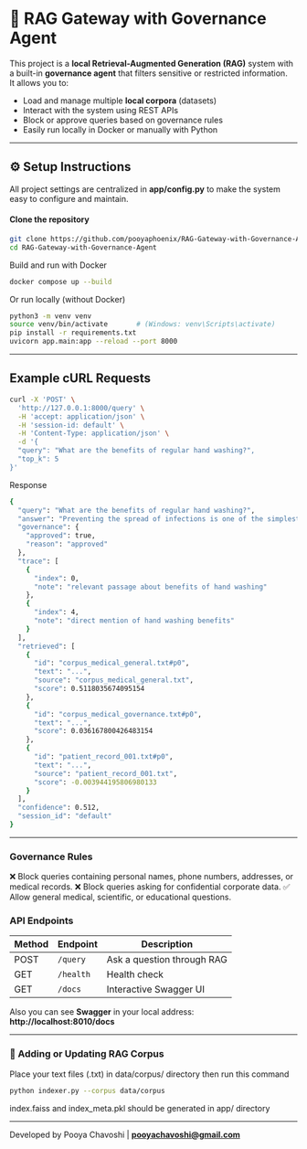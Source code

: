 # 🧠 RAG Gateway with Governance Agent

This project is a **local Retrieval-Augmented Generation (RAG)** system with a built-in **governance agent** that filters sensitive or restricted information.  
It allows you to:
- Load and manage multiple **local corpora** (datasets)
- Interact with the system using REST APIs
- Block or approve queries based on governance rules
- Easily run locally in Docker or manually with Python

---



## ⚙️ Setup Instructions
All project settings are centralized in **app/config.py** to make the system easy to configure and maintain.
#### Clone the repository
```bash
git clone https://github.com/pooyaphoenix/RAG-Gateway-with-Governance-Agent.git
cd RAG-Gateway-with-Governance-Agent
```

Build and run with Docker

```bash
docker compose up --build
```

Or run locally (without Docker)
```bash
python3 -m venv venv
source venv/bin/activate       # (Windows: venv\Scripts\activate)
pip install -r requirements.txt
uvicorn app.main:app --reload --port 8000
```
---
## Example cURL Requests
```bash
curl -X 'POST' \
  'http://127.0.0.1:8000/query' \
  -H 'accept: application/json' \
  -H 'session-id: default' \
  -H 'Content-Type: application/json' \
  -d '{
  "query": "What are the benefits of regular hand washing?",
  "top_k": 5
}'

```

Response
```bash
{
  "query": "What are the benefits of regular hand washing?",
  "answer": "Preventing the spread of infections is one of the simplest ways.",
  "governance": {
    "approved": true,
    "reason": "approved"
  },
  "trace": [
    {
      "index": 0,
      "note": "relevant passage about benefits of hand washing"
    },
    {
      "index": 4,
      "note": "direct mention of hand washing benefits"
    }
  ],
  "retrieved": [
    {
      "id": "corpus_medical_general.txt#p0",
      "text": "...",
      "source": "corpus_medical_general.txt",
      "score": 0.5118035674095154
    },
    {
      "id": "corpus_medical_governance.txt#p0",
      "text": "...",
      "score": 0.036167800426483154
    },
    {
      "id": "patient_record_001.txt#p0",
      "text": "...",
      "source": "patient_record_001.txt",
      "score": -0.003944195806980133
    }
  ],
  "confidence": 0.512,
  "session_id": "default"
}
```
---
### Governance Rules

❌ Block queries containing personal names, phone numbers, addresses, or medical records.
❌ Block queries asking for confidential corporate data.
✅ Allow general medical, scientific, or educational questions.

### API Endpoints
| Method | Endpoint  | Description                |
| ------ | --------- | -------------------------- |
| POST   | `/query`  | Ask a question through RAG |
| GET    | `/health` | Health check               |
| GET    | `/docs`   | Interactive Swagger UI     |

Also you can see **Swagger** in your local address: **http://localhost:8010/docs**

---
### 📂 Adding or Updating RAG Corpus
Place your text files (.txt) in data/corpus/ directory then run this command
```bash 
python indexer.py --corpus data/corpus
```
index.faiss and index_meta.pkl should be generated in app/ directory

---
Developed by Pooya Chavoshi | **pooyachavoshi@gmail.com**
